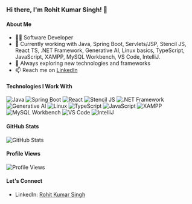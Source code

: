 ### Hi there, I'm Rohit Kumar Singh! 👋

#### About Me
- 👨‍💻 Software Developer
- 🌱 Currently working with Java, Spring Boot, Servlets/JSP, Stencil JS, React TS, .NET Framework, Generative AI, Linux basics, TypeScript, JavaScript, XAMPP, MySQL Workbench, VS Code, IntelliJ.
- 🔭 Always exploring new technologies and frameworks
- 📫 Reach me on [LinkedIn](https://www.linkedin.com/in/rohitksingh0516)

#### Technologies I Work With
![Java](https://img.shields.io/badge/-Java-007396?style=flat-square&logo=java&logoColor=white)
![Spring Boot](https://img.shields.io/badge/-Spring%20Boot-6DB33F?style=flat-square&logo=spring&logoColor=white)
![React](https://img.shields.io/badge/-React-61DAFB?style=flat-square&logo=react&logoColor=white)
![Stencil JS](https://img.shields.io/badge/-Stencil%20JS-5849BE?style=flat-square&logo=stencil&logoColor=white)
![.NET Framework](https://img.shields.io/badge/-.NET-512BD4?style=flat-square&logo=.net&logoColor=white)
![Generative AI](https://img.shields.io/badge/-Generative%20AI-000000?style=flat-square&logo=ai&logoColor=white)
![Linux](https://img.shields.io/badge/-Linux-FCC624?style=flat-square&logo=linux&logoColor=black)
![TypeScript](https://img.shields.io/badge/-TypeScript-007ACC?style=flat-square&logo=typescript&logoColor=white)
![JavaScript](https://img.shields.io/badge/-JavaScript-F7DF1E?style=flat-square&logo=javascript&logoColor=black)
![XAMPP](https://img.shields.io/badge/-XAMPP-FB7A24?style=flat-square&logo=xampp&logoColor=white)
![MySQL Workbench](https://img.shields.io/badge/-MySQL%20Workbench-4479A1?style=flat-square&logo=mysql&logoColor=white)
![VS Code](https://img.shields.io/badge/-VS%20Code-007ACC?style=flat-square&logo=visual-studio-code&logoColor=white)
![IntelliJ](https://img.shields.io/badge/-IntelliJ-000000?style=flat-square&logo=intellij-idea&logoColor=white)

#### GitHub Stats
![GitHub Stats](https://github-readme-stats.vercel.app/api?username=walterx5248&show_icons=true&theme=dark)

#### Profile Views
![Profile Views](https://komarev.com/ghpvc/?username=walterx5248&color=brightgreen)

#### Let's Connect
- LinkedIn: [Rohit Kumar Singh](https://www.linkedin.com/in/rohitksingh0516)

